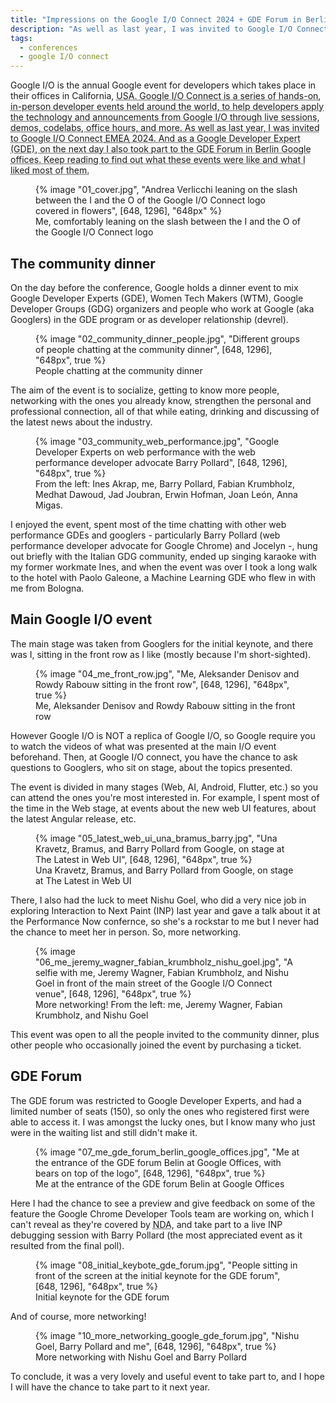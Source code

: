 ```yaml
---
title: "Impressions on the Google I/O Connect 2024 + GDE Forum in Berlin"
description: "As well as last year, I was invited to Google I/O Connect EMEA 2024. And as a Google Developer Expert (GDE), on the next day I also took part to the GDE Forum in Berlin Google offices. My impressions are in this blog post."
tags:
  - conferences
  - google I/O connect
---
```


Google I/O is the annual Google event for developers which takes place in their offices in California, <abbr title="United States of America">USA</title>.
Google I/O Connect is a series of hands-on, in-person developer events held around the world, to help developers apply the technology and announcements from Google I/O through live sessions, demos, codelabs, office hours, and more.
As well as last year, I was invited to Google I/O Connect <abbr title="Europe, Middle-East and Africa">EMEA</abbr> 2024. 
And as a Google Developer Expert (GDE), on the next day I also took part to the GDE Forum in Berlin Google offices. 
Keep reading to find out what these events were like and what I liked most of them.

<figure>
	{% image "01_cover.jpg", "Andrea Verlicchi leaning on the slash between the I and the O of the Google I/O Connect logo covered in flowers", [648, 1296], "648px" %}
	<figcaption>Me, comfortably leaning on the slash between the I and the O of the Google I/O Connect logo</figcaption>
</figure>

## The community dinner

On the day before the conference, Google holds a dinner event to mix Google Developer Experts (GDE), Women Tech Makers (WTM), Google Developer Groups (GDG) organizers and people who work at Google (aka Googlers) in the GDE program or as developer relationship (devrel).

<figure>
	{% image "02_community_dinner_people.jpg", "Different groups of people chatting at the community dinner", [648, 1296], "648px", true %}
	<figcaption>People chatting at the community dinner</figcaption>
</figure>

The aim of the event is to socialize, getting to know more people, networking with the ones you already know, strengthen the personal and professional connection, all of that while eating, drinking and discussing of the latest news about the industry.

<figure>
	{% image "03_community_web_performance.jpg", "Google Developer Experts on web performance with the web performance developer advocate Barry Pollard", [648, 1296], "648px", true %}
	<figcaption>From the left: Ines Akrap, me, Barry Pollard, Fabian Krumbholz, Medhat Dawoud, Jad Joubran, Erwin Hofman, Joan León, Anna Migas.</figcaption>
</figure>

I enjoyed the event, spent most of the time chatting with other web performance GDEs and googlers - particularly Barry Pollard (web performance developer advocate for Google Chrome) and Jocelyn -, hung out briefly with the Italian GDG community, ended up singing karaoke with my former workmate Ines, and when the event was over I took a long walk to the hotel with Paolo Galeone, a Machine Learning GDE who flew in with me from Bologna.

## Main Google I/O event

The main stage was taken from Googlers for the initial keynote, and there was I, sitting in the front row as I like (mostly because I'm short-sighted).

<figure>
	{% image "04_me_front_row.jpg", "Me, Aleksander Denisov and Rowdy Rabouw sitting in the front row", [648, 1296], "648px", true %}
	<figcaption>Me, Aleksander Denisov and Rowdy Rabouw sitting in the front row</figcaption>
</figure>

However Google I/O is NOT a replica of Google I/O, so Google require you to watch the videos of what was presented at the main I/O event beforehand. Then, at Google I/O connect, you have the chance to ask questions to Googlers, who sit on stage, about the topics presented.

The event is divided in many stages (Web, AI, Android, Flutter, etc.) so you can attend the ones you're most interested in. For example, I spent most of the time in the Web stage, at events about the new web UI features, about the latest Angular release, etc.

<figure>
	{% image "05_latest_web_ui_una_bramus_barry.jpg", "Una Kravetz, Bramus, and Barry Pollard from Google, on stage at The Latest in Web UI", [648, 1296], "648px", true %}
	<figcaption>Una Kravetz, Bramus, and Barry Pollard from Google, on stage at The Latest in Web UI</figcaption>
</figure>

There, I also had the luck to meet Nishu Goel, who did a very nice job in exploring Interaction to Next Paint (INP) last year and gave a talk about it at the Performance Now confernce, so she's a rockstar to me but I never had the chance to meet her in person. So, more networking.

<figure>
	{% image "06_me_jeremy_wagner_fabian_krumbholz_nishu_goel.jpg", "A selfie with me, Jeremy Wagner, Fabian Krumbholz, and Nishu Goel in front of the main street of the Google I/O Connect venue", [648, 1296], "648px", true %}
	<figcaption>More networking! From the left: me, Jeremy Wagner, Fabian Krumbholz, and Nishu Goel</figcaption>
</figure>

This event was open to all the people invited to the community dinner, plus other people who occasionally joined the event by purchasing a ticket.

## GDE Forum

The GDE forum was restricted to Google Developer Experts, and had a limited number of seats (150), so only the ones who registered first were able to access it. I was amongst the lucky ones, but I know many who just were in the waiting list and still didn't make it.

<figure>
	{% image "07_me_gde_forum_berlin_google_offices.jpg", "Me at the entrance of the GDE forum Belin at Google Offices, with bears on top of the logo", [648, 1296], "648px", true %}
	<figcaption>Me at the entrance of the GDE forum Belin at Google Offices</figcaption>
</figure>

Here I had the chance to see a preview and give feedback on some of the feature the Google Chrome Developer Tools team are working on, which I can't reveal as they're covered by <abbr title="Non-discosure Agreement">NDA</abbr>, and take part to a live INP debugging session with Barry Pollard (the most appreciated event as it resulted from the final poll).

<figure>
	{% image "08_initial_keybote_gde_forum.jpg", "People sitting in front of the screen at the initial keynote for the GDE forum", [648, 1296], "648px", true %}
	<figcaption>Initial keynote for the GDE forum</figcaption>
</figure>

And of course, more networking!

<figure>
	{% image "10_more_networking_google_gde_forum.jpg", "Nishu Goel, Barry Pollard and me", [648, 1296], "648px", true %}
	<figcaption>More networking with Nishu Goel and Barry Pollard</figcaption>
</figure>

To conclude, it was a very lovely and useful event to take part to, and I hope I will have the chance to take part to it next year.
